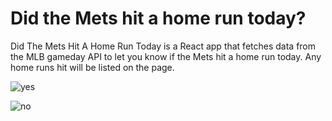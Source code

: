 # Did the Mets hit a home run today?

Did The Mets Hit A Home Run Today is a React app that fetches data from the MLB gameday API to let
you know if the Mets hit a home run today. Any home runs hit will be listed on the page.

![yes](https://puu.sh/vyod6/e36637f38d.png)

![no](https://puu.sh/vyTvG/0ddfa26714.png)
